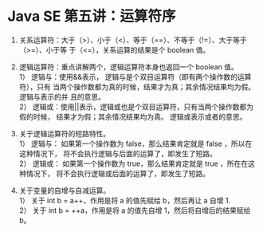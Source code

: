 # Java SE 第五讲：运算符序
1. 关系运算符：大于（>）、小于（<）、等于（==）、不等于（!=）、大于等于（>=）、小于等 于（<=），关系运算的结果是个 boolean 值。


2. 逻辑运算符：重点讲解两个，逻辑运算符本身也返回一个 boolean 值。         
   1） 逻辑与：使用&&表示， 逻辑与是个双目运算符（即有两个操作数的运算符），只有 当两个操作数都为真的时候，结果才为真；其余情况结果均为假。 逻辑与表示的并 且的意思。      
   2） 逻辑或：使用||表示，逻辑或也是个双目运算符，只有当两个操作数都为假的时候， 结果才为假；其余情况结果均为真。 逻辑或表示或者的意思。


3. 关于逻辑运算符的短路特性。      
   1） 逻辑与： 如果第一个操作数为 false，那么结果肯定就是 false ，所以在这种情况下， 将不会执行逻辑与后面的运算了，即发生了短路。        
   2） 逻辑或： 如果第一个操作数为 true，那么结果肯定就是 true ，所在在这种情况下， 将不会执行逻辑或后面的运算了，即发生了短路。


4. 关于变量的自增与自减运算。        
   1） 关于 int b = a++，作用是将 a 的值先赋给 b，然后再让 a  自增 1.        
   2） 关于 int b = ++a，作用是将 a 的值先自增 1，然后将自增后的结果赋给 b。        

